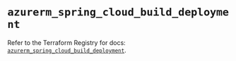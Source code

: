 # `azurerm_spring_cloud_build_deployment`

Refer to the Terraform Registry for docs: [`azurerm_spring_cloud_build_deployment`](https://registry.terraform.io/providers/hashicorp/azurerm/3.98.0/docs/resources/spring_cloud_build_deployment).
